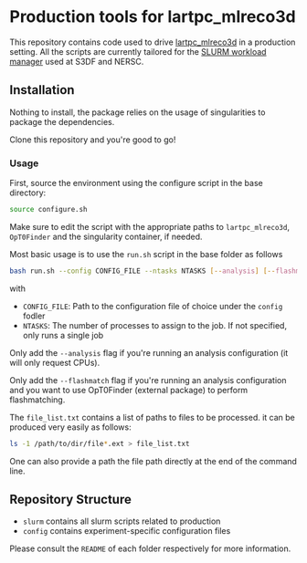 # Production tools for lartpc\_mlreco3d

This repository contains code used to drive [lartpc\_mlreco3d](https://github.com/DeepLearnPhysics/lartpc_mlreco3d) in a production setting. All the scripts are currently tailored for the [SLURM workload manager](https://en.wikipedia.org/wiki/Slurm_Workload_Manager) used at S3DF and NERSC.

## Installation
Nothing to install, the package relies on the usage of singularities to package the dependencies.

Clone this repository and you're good to go!

### Usage
First, source the environment using the configure script in the base directory:
```bash
source configure.sh
```
Make sure to edit the script with the appropriate paths to `lartpc_mlreco3d`, `OpT0Finder` and the singularity container, if needed.

Most basic usage is to use the `run.sh` script in the base folder as follows
```bash
bash run.sh --config CONFIG_FILE --ntasks NTASKS [--analysis] [--flashmatch] file_list.txt
```
with
- `CONFIG_FILE`: Path to the configuration file of choice under the `config` fodler
- `NTASKS`: The number of processes to assign to the job. If not specified, only runs a single job

Only add the `--analysis` flag if you're running an analysis configuration (it will only request CPUs).

Only add the `--flashmatch` flag if you're running an analysis configuration and you want to use OpT0Finder (external package) to perform flashmatching.

The `file_list.txt` contains a list of paths to files to be processed. it can be produced very easily as follows:
```bash
ls -1 /path/to/dir/file*.ext > file_list.txt
```
One can also provide a path the file path directly at the end of the command line.

## Repository Structure
* `slurm` contains all slurm scripts related to production
* `config` contains experiment-specific configuration files

Please consult the `README` of each folder respectively for more information.
